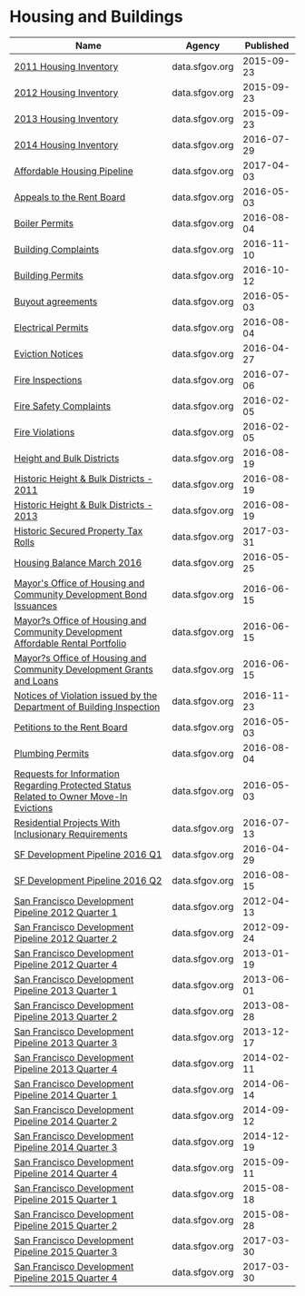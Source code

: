 # Housing and Buildings

Name | Agency | Published
---- | ---- | ---------
[2011 Housing Inventory](../datasets/mpcm-79w2.md) | data.sfgov.org | 2015-09-23
[2012 Housing Inventory](../datasets/4xa2-t52k.md) | data.sfgov.org | 2015-09-23
[2013 Housing Inventory](../datasets/e7d3-dxh5.md) | data.sfgov.org | 2015-09-23
[2014 Housing Inventory](../datasets/b8d6-zthg.md) | data.sfgov.org | 2016-07-29
[Affordable Housing Pipeline](../datasets/aaxw-2cb8.md) | data.sfgov.org | 2017-04-03
[Appeals to the Rent Board](../datasets/w2ze-eag5.md) | data.sfgov.org | 2016-05-03
[Boiler Permits](../datasets/5dp4-gtxk.md) | data.sfgov.org | 2016-08-04
[Building Complaints](../datasets/gm2e-bten.md) | data.sfgov.org | 2016-11-10
[Building Permits](../datasets/i98e-djp9.md) | data.sfgov.org | 2016-10-12
[Buyout agreements](../datasets/wmam-7g8d.md) | data.sfgov.org | 2016-05-03
[Electrical Permits](../datasets/ftty-kx6y.md) | data.sfgov.org | 2016-08-04
[Eviction Notices](../datasets/5cei-gny5.md) | data.sfgov.org | 2016-04-27
[Fire Inspections](../datasets/wb4c-6hwj.md) | data.sfgov.org | 2016-07-06
[Fire Safety Complaints](../datasets/2wsq-7wmv.md) | data.sfgov.org | 2016-02-05
[Fire Violations](../datasets/4zuq-2cbe.md) | data.sfgov.org | 2016-02-05
[Height and Bulk Districts](../datasets/tt4g-gzy9.md) | data.sfgov.org | 2016-08-19
[Historic Height & Bulk Districts - 2011](../datasets/qcxd-tp4u.md) | data.sfgov.org | 2016-08-19
[Historic Height & Bulk Districts - 2013](../datasets/bnc6-9btz.md) | data.sfgov.org | 2016-08-19
[Historic Secured Property Tax Rolls](../datasets/wv5m-vpq2.md) | data.sfgov.org | 2017-03-31
[Housing Balance March 2016](../datasets/8iri-b2sz.md) | data.sfgov.org | 2016-05-25
[Mayor's Office of Housing and Community Development Bond Issuances](../datasets/2sdw-jdpk.md) | data.sfgov.org | 2016-06-15
[Mayor?s Office of Housing and Community Development Affordable Rental Portfolio](../datasets/9rdx-httc.md) | data.sfgov.org | 2016-06-15
[Mayor?s Office of Housing and Community Development Grants and Loans](../datasets/ez9i-q28j.md) | data.sfgov.org | 2016-06-15
[Notices of Violation issued by the Department of Building Inspection](../datasets/nbtm-fbw5.md) | data.sfgov.org | 2016-11-23
[Petitions to the Rent Board](../datasets/6swy-cmkq.md) | data.sfgov.org | 2016-05-03
[Plumbing Permits](../datasets/a6aw-rudh.md) | data.sfgov.org | 2016-08-04
[Requests for Information Regarding Protected Status Related to Owner Move-In Evictions](../datasets/ugv9-ywu3.md) | data.sfgov.org | 2016-05-03
[Residential Projects With Inclusionary Requirements](../datasets/nj3x-rw36.md) | data.sfgov.org | 2016-07-13
[SF Development Pipeline 2016 Q1](../datasets/dtz9-jkjt.md) | data.sfgov.org | 2016-04-29
[SF Development Pipeline 2016 Q2](../datasets/g5sr-9nhs.md) | data.sfgov.org | 2016-08-15
[San Francisco Development Pipeline 2012 Quarter 1](../datasets/v5p2-emnu.md) | data.sfgov.org | 2012-04-13
[San Francisco Development Pipeline 2012 Quarter 2](../datasets/ugxk-ztb8.md) | data.sfgov.org | 2012-09-24
[San Francisco Development Pipeline 2012 Quarter 4](../datasets/b2bw-u33d.md) | data.sfgov.org | 2013-01-19
[San Francisco Development Pipeline 2013 Quarter 1](../datasets/bime-puj8.md) | data.sfgov.org | 2013-06-01
[San Francisco Development Pipeline 2013 Quarter 2](../datasets/evrp-pcmc.md) | data.sfgov.org | 2013-08-28
[San Francisco Development Pipeline 2013 Quarter 3](../datasets/hxup-t2n6.md) | data.sfgov.org | 2013-12-17
[San Francisco Development Pipeline 2013 Quarter 4](../datasets/ep85-j8df.md) | data.sfgov.org | 2014-02-11
[San Francisco Development Pipeline 2014 Quarter 1](../datasets/g383-7xmf.md) | data.sfgov.org | 2014-06-14
[San Francisco Development Pipeline 2014 Quarter 2](../datasets/fv2q-qaux.md) | data.sfgov.org | 2014-09-12
[San Francisco Development Pipeline 2014 Quarter 3](../datasets/n5ik-nmm3.md) | data.sfgov.org | 2014-12-19
[San Francisco Development Pipeline 2014 Quarter 4](../datasets/858q-nwrm.md) | data.sfgov.org | 2015-09-11
[San Francisco Development Pipeline 2015 Quarter 1](../datasets/2cma-9y6y.md) | data.sfgov.org | 2015-08-18
[San Francisco Development Pipeline 2015 Quarter 2](../datasets/w3e8-bxrm.md) | data.sfgov.org | 2015-08-28
[San Francisco Development Pipeline 2015 Quarter 3](../datasets/apz9-dh7k.md) | data.sfgov.org | 2017-03-30
[San Francisco Development Pipeline 2015 Quarter 4](../datasets/ra2x-jzmk.md) | data.sfgov.org | 2017-03-30


